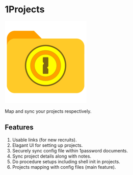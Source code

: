 # 1Projects

![1Projects Logo/Executable Icon](assets/images/icon.png "1Projects Logo/Executable Icon")

Map and sync your projects respectively.

## Features

1. Usable links (for new recruits).
2. Elagant UI for setting up projects.
3. Securely sync config file within 1password documents.
4. Sync project details along with notes.
5. Do procedure setups including shell init in projects.
6. Projects mapping with config files (main feature).
